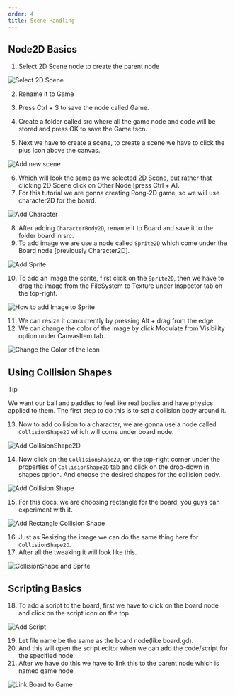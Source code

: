 ```yaml
---
order: 4
title: Scene Handling
---
```


<!--
> [!WARNING]  
> The Assets should be downloaded before following this steps.
-->

<!-- use screenshots as much as possible -->


## Node2D Basics
1. Select 2D Scene node to create the parent node

![Select 2D Scene](./assets/scene/1.png)

2. Rename it to Game
3. Press Ctrl + S to save the node called Game.

4. Create a folder called src where all the game node and code will be stored and press OK to save the Game.tscn.
5. Next we have to create a scene, to create a scene we have to click the plus icon above the canvas.

![Add new scene](./assets/scene/5.png)

6. Which will look the same as we selected 2D Scene, but rather that clicking 2D Scene click on Other Node [press Ctrl + A].
7. For this tutorial we are gonna creating Pong-2D game, so we will use character2D for the board.

![Add Character](./assets/scene/7.png)

8. After adding `CharacterBody2D`, rename it to Board and save it to the folder board in src.
9. To add image we are use a node called `Sprite2D` which come under the Board node [previously Character2D].

![Add Sprite](./assets/scene/9.png)

10. To add an image the sprite, first click on the `Sprite2D`, then we have to drag the image from the FileSystem to Texture under Inspector tab on the top-right.

![How to add Image to Sprite](./assets/scene/10.png)

11. We can resize it concurrently by pressing Alt + drag from the edge.
12. We can change the color of the image by click Modulate from Visibility option under CanvasItem tab.

![Change the Color of the Icon](./assets/scene/12.png)

## Using Collision Shapes

> [!TIP]
> We want our ball and paddles to feel like real bodies and have physics applied to them. The first step to do this is to set a collision body around it. 

13. Now to add collision to a character, we are gonna use a node called `CollisionShape2D` which will come under board node.

![Add CollisionShape2D](./assets/scene/13.png)

14. Now click on the `CollisionShape2D`, on the top-right corner under the properties of `CollisionShape2D` tab and click on the drop-down in shapes option. And choose the desired shapes for the collision body.

![Add Collision Shape](./assets/scene/14.png)

15. For this docs, we are choosing rectangle for the board, you guys can experiment with it.

![Add Rectangle Collision Shape](./assets/scene/15.png)

16. Just as Resizing the image we can do the same thing here for `CollisionShape2D`.
17. After all the tweaking it will look like this.

![CollisionShape and Sprite](./assets/scene/17.png)

## Scripting Basics

18. To add a script to the board, first we have to click on the board node and click on the script icon on the top.

![Add Script](./assets/scene/18.png)

19. Let file name be the same as the board node(like board.gd).
20. And this will open the script editor when we can add the code/script for the specified node.
21. After we have do this we have to link this to the parent node which is named game node

![Link Board to Game](./assets/scene/21.png)

